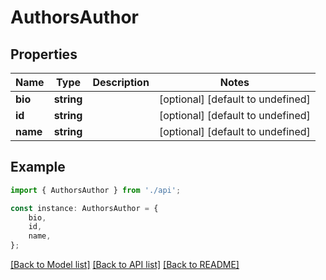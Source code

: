 # AuthorsAuthor


## Properties

Name | Type | Description | Notes
------------ | ------------- | ------------- | -------------
**bio** | **string** |  | [optional] [default to undefined]
**id** | **string** |  | [optional] [default to undefined]
**name** | **string** |  | [optional] [default to undefined]

## Example

```typescript
import { AuthorsAuthor } from './api';

const instance: AuthorsAuthor = {
    bio,
    id,
    name,
};
```

[[Back to Model list]](../README.md#documentation-for-models) [[Back to API list]](../README.md#documentation-for-api-endpoints) [[Back to README]](../README.md)
